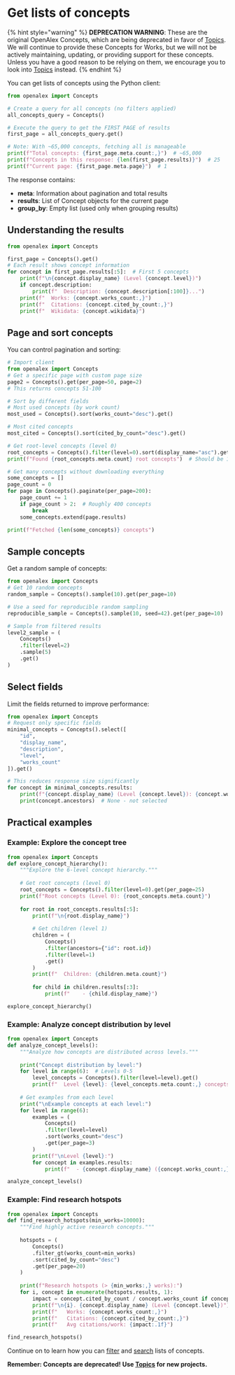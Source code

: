 # Get lists of concepts

{% hint style="warning" %}
**DEPRECATION WARNING**: These are the original OpenAlex Concepts, which are being deprecated in favor of [Topics](../topics/README.md). We will continue to provide these Concepts for Works, but we will not be actively maintaining, updating, or providing support for these concepts. Unless you have a good reason to be relying on them, we encourage you to look into [Topics](../topics/README.md) instead.
{% endhint %}

You can get lists of concepts using the Python client:

```python
from openalex import Concepts

# Create a query for all concepts (no filters applied)
all_concepts_query = Concepts()

# Execute the query to get the FIRST PAGE of results
first_page = all_concepts_query.get()

# Note: With ~65,000 concepts, fetching all is manageable
print(f"Total concepts: {first_page.meta.count:,}")  # ~65,000
print(f"Concepts in this response: {len(first_page.results)}")  # 25
print(f"Current page: {first_page.meta.page}")  # 1
```

The response contains:
- **meta**: Information about pagination and total results
- **results**: List of Concept objects for the current page
- **group_by**: Empty list (used only when grouping results)

## Understanding the results

```python
from openalex import Concepts

first_page = Concepts().get()
# Each result shows concept information
for concept in first_page.results[:5]:  # First 5 concepts
    print(f"\n{concept.display_name} (Level {concept.level})")
    if concept.description:
        print(f"  Description: {concept.description[:100]}...")
    print(f"  Works: {concept.works_count:,}")
    print(f"  Citations: {concept.cited_by_count:,}")
    print(f"  Wikidata: {concept.wikidata}")
```

## Page and sort concepts

You can control pagination and sorting:

```python
# Import client
from openalex import Concepts
# Get a specific page with custom page size
page2 = Concepts().get(per_page=50, page=2)
# This returns concepts 51-100

# Sort by different fields
# Most used concepts (by work count)
most_used = Concepts().sort(works_count="desc").get()

# Most cited concepts
most_cited = Concepts().sort(cited_by_count="desc").get()

# Get root-level concepts (level 0)
root_concepts = Concepts().filter(level=0).sort(display_name="asc").get()
print(f"Found {root_concepts.meta.count} root concepts")  # Should be 19

# Get many concepts without downloading everything
some_concepts = []
page_count = 0
for page in Concepts().paginate(per_page=200):
    page_count += 1
    if page_count > 2:  # Roughly 400 concepts
        break
    some_concepts.extend(page.results)

print(f"Fetched {len(some_concepts)} concepts")
```

## Sample concepts

Get a random sample of concepts:

```python
from openalex import Concepts
# Get 10 random concepts
random_sample = Concepts().sample(10).get(per_page=10)

# Use a seed for reproducible random sampling
reproducible_sample = Concepts().sample(10, seed=42).get(per_page=10)

# Sample from filtered results
level2_sample = (
    Concepts()
    .filter(level=2)
    .sample(5)
    .get()
)
```

## Select fields

Limit the fields returned to improve performance:

```python
from openalex import Concepts
# Request only specific fields
minimal_concepts = Concepts().select([
    "id",
    "display_name",
    "description",
    "level",
    "works_count"
]).get()

# This reduces response size significantly
for concept in minimal_concepts.results:
    print(f"{concept.display_name} (Level {concept.level}): {concept.works_count:,} works")
    print(concept.ancestors)  # None - not selected
```

## Practical examples

### Example: Explore the concept tree

```python
from openalex import Concepts
def explore_concept_hierarchy():
    """Explore the 6-level concept hierarchy."""
    
    # Get root concepts (level 0)
    root_concepts = Concepts().filter(level=0).get(per_page=25)
    print(f"Root concepts (Level 0): {root_concepts.meta.count}")
    
    for root in root_concepts.results[:5]:
        print(f"\n{root.display_name}")
        
        # Get children (level 1)
        children = (
            Concepts()
            .filter(ancestors={"id": root.id})
            .filter(level=1)
            .get()
        )
        print(f"  Children: {children.meta.count}")
        
        for child in children.results[:3]:
            print(f"    - {child.display_name}")

explore_concept_hierarchy()
```

### Example: Analyze concept distribution by level

```python
from openalex import Concepts
def analyze_concept_levels():
    """Analyze how concepts are distributed across levels."""
    
    print("Concept distribution by level:")
    for level in range(6):  # Levels 0-5
        level_concepts = Concepts().filter(level=level).get()
        print(f"  Level {level}: {level_concepts.meta.count:,} concepts")
    
    # Get examples from each level
    print("\nExample concepts at each level:")
    for level in range(6):
        examples = (
            Concepts()
            .filter(level=level)
            .sort(works_count="desc")
            .get(per_page=3)
        )
        print(f"\nLevel {level}:")
        for concept in examples.results:
            print(f"  - {concept.display_name} ({concept.works_count:,} works)")

analyze_concept_levels()
```

### Example: Find research hotspots

```python
from openalex import Concepts
def find_research_hotspots(min_works=10000):
    """Find highly active research concepts."""
    
    hotspots = (
        Concepts()
        .filter_gt(works_count=min_works)
        .sort(cited_by_count="desc")
        .get(per_page=20)
    )
    
    print(f"Research hotspots (> {min_works:,} works):")
    for i, concept in enumerate(hotspots.results, 1):
        impact = concept.cited_by_count / concept.works_count if concept.works_count > 0 else 0
        print(f"\n{i}. {concept.display_name} (Level {concept.level})")
        print(f"   Works: {concept.works_count:,}")
        print(f"   Citations: {concept.cited_by_count:,}")
        print(f"   Avg citations/work: {impact:.1f}")

find_research_hotspots()
```

Continue on to learn how you can [filter](filter-concepts.md) and [search](search-concepts.md) lists of concepts.

**Remember: Concepts are deprecated! Use [Topics](../topics/README.md) for new projects.**
